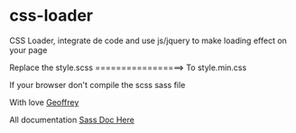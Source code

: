 # css-loader
CSS Loader, integrate de code and use js/jquery  to make loading effect on your page


Replace the style.scss =================> To style.min.css

If your browser don't compile the scss sass file

With love [Geoffrey](https://linkedin.com/in/a-geoffrey-logovi-8021901b8)

All documentation [Sass Doc Here](https://sass-lang.com/documentation)
